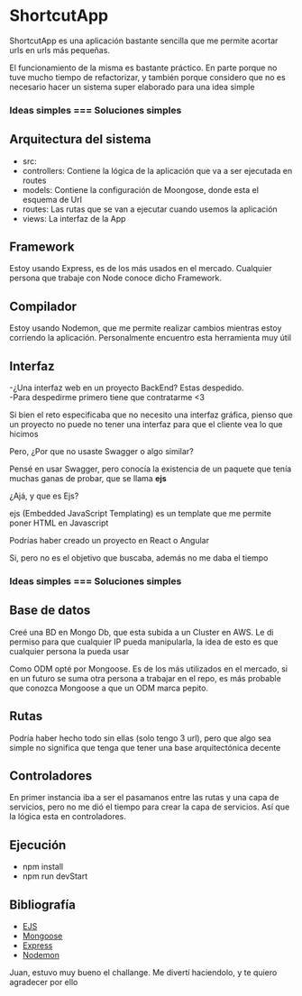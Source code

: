 # ShortcutApp


ShortcutApp es una aplicación bastante sencilla que me permite acortar urls en urls más pequeñas.

El funcionamiento de la misma es bastante práctico. En parte porque no tuve mucho tiempo de refactorizar, y también porque considero que no es necesario hacer un sistema super elaborado para una idea simple

### Ideas simples === Soluciones simples

## Arquitectura del sistema


- src:
-   controllers: Contiene la lógica de la aplicación que va a ser ejecutada en routes    
-   models: Contiene la configuración de Moongose, donde esta el esquema de Url
-   routes: Las rutas que se van a ejecutar cuando usemos la aplicación
-   views: La interfaz de la App

## Framework

Estoy usando Express, es de los más usados en el mercado. Cualquier persona que trabaje con Node conoce dicho Framework.

## Compilador

Estoy usando Nodemon, que me permite realizar cambios mientras estoy corriendo la aplicación. Personalmente encuentro esta herramienta muy útil

## Interfaz

-¿Una interfaz web en un proyecto BackEnd? Estas despedido.  
-Para despedirme primero tiene que contratarme <3

Si bien el reto especificaba que no necesito una interfaz gráfica, pienso que un proyecto no puede no tener una interfaz para que el cliente vea lo que hicimos

Pero, ¿Por que no usaste Swagger o algo similar?

Pensé en usar Swagger, pero conocía la existencia de un paquete que tenía muchas ganas de probar, que se llama **ejs**

¿Ajá, y que es Ejs?

ejs (Embedded JavaScript Templating) es un template que me permite poner HTML en Javascript

Podrías haber creado un proyecto en React o Angular

Si, pero no es el objetivo que buscaba, además no me daba el tiempo

### Ideas simples === Soluciones simples

## Base de datos

Creé una BD en Mongo Db, que esta subida a un Cluster en AWS. Le di permiso para que cualquier IP pueda manipularla, la idea de esto es que cualquier persona la pueda usar

Como ODM opté por Mongoose. Es de los más utilizados en el mercado, si en un futuro se suma otra persona a trabajar en el repo, es más probable que conozca Mongoose a que un ODM marca pepito.

## Rutas

Podría haber hecho todo sin ellas (solo tengo 3 url), pero que algo sea simple no significa que tenga que tener una base arquitectónica decente

## Controladores

En primer instancia iba a ser el pasamanos entre las rutas y una capa de servicios, pero no me dió el tiempo para crear la capa de servicios.
Así que la lógica esta en controladores.

## Ejecución
- npm install
- npm run devStart


## Bibliografía

- [EJS](https://ejs.co/)
- [Mongoose](https://mongoosejs.com/docs/)
- [Express](http://expressjs.com/)
- [Nodemon](https://www.npmjs.com/package/nodemon)


Juan, estuvo muy bueno el challange. Me divertí haciendolo, y te quiero agradecer por ello
